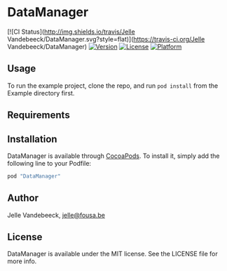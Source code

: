 # DataManager

[![CI Status](http://img.shields.io/travis/Jelle Vandebeeck/DataManager.svg?style=flat)](https://travis-ci.org/Jelle Vandebeeck/DataManager)
[![Version](https://img.shields.io/cocoapods/v/DataManager.svg?style=flat)](http://cocoapods.org/pods/DataManager)
[![License](https://img.shields.io/cocoapods/l/DataManager.svg?style=flat)](http://cocoapods.org/pods/DataManager)
[![Platform](https://img.shields.io/cocoapods/p/DataManager.svg?style=flat)](http://cocoapods.org/pods/DataManager)

## Usage

To run the example project, clone the repo, and run `pod install` from the Example directory first.

## Requirements

## Installation

DataManager is available through [CocoaPods](http://cocoapods.org). To install
it, simply add the following line to your Podfile:

```ruby
pod "DataManager"
```

## Author

Jelle Vandebeeck, jelle@fousa.be

## License

DataManager is available under the MIT license. See the LICENSE file for more info.
